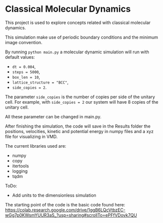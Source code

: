 # Classical Molecular Dynamics

This project is used to explore concepts related with classical molecular dynamics.

This simulation make use of periodic boundary conditions and the minimum image convention.

By running `python main.py` a molecular dynamic simulation will run with default values:

- `dt = 0.004`,
- `steps = 5000`,
- `box_len = 10`,
- `lattice_structure = "BCC"`,
- `side_copies = 2`.

The parameter `side_copies` is the number of copies per side of the unitary cell. For example,
with `side_copies = 2` our system will have 8 copies of the unitary cell.

All these parameter can be changed in main.py.

After finishing the simulation, the code will save in the Results folder the positions, velocities, kinetic and potential energy in numpy files and a xyz file for visualizing in VMD.

The current libraries used are:
- numpy
- copy
- itertools
- logging
- tqdm

ToDo:

- Add units to the dimensionless simulation

The starting point of the code is the basic code found here: 
https://colab.research.google.com/drive/1ggB6LQcVtbzEC-wGg7p0KWsmYUUR3aS_?usp=sharing#scrollTo=ePFfVDovk7QU
